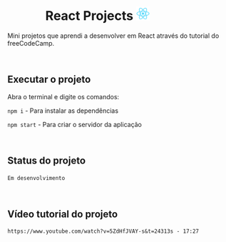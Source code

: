 <h1 align="center">React Projects <img src="public/logo192.png" alt="logo do react" style="width: 30px; display: inline-block; margin-right: 100px;"> </h1>

Mini projetos que aprendi a desenvolver em React através do tutorial do freeCodeCamp.

<br>

## Executar o projeto

Abra o terminal e digite os comandos:

<code>npm i</code> - Para instalar as dependências

<code>npm start</code> - Para criar o servidor da aplicação 

<br>

## Status do projeto

```Markdown
Em desenvolvimento
```

<br>

## Vídeo tutorial do projeto

```Markdown
https://www.youtube.com/watch?v=5ZdHfJVAY-s&t=24313s - 17:27
```
